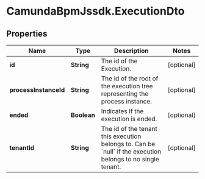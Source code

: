 # CamundaBpmJssdk.ExecutionDto

## Properties

Name | Type | Description | Notes
------------ | ------------- | ------------- | -------------
**id** | **String** | The id of the Execution. | [optional] 
**processInstanceId** | **String** | The id of the root of the execution tree representing the process instance. | [optional] 
**ended** | **Boolean** | Indicates if the execution is ended. | [optional] 
**tenantId** | **String** | The id of the tenant this execution belongs to. Can be &#x60;null&#x60; if the execution belongs to no single tenant. | [optional] 


